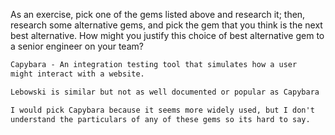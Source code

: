 As an exercise, pick one of the gems listed above and research it;
then, research some alternative gems, and pick the gem that you think
is the next best alternative. How might you justify this choice of best
alternative gem to a senior engineer on your team?

```txt
Capybara - An integration testing tool that simulates how a user
might interact with a website.

Lebowski is similar but not as well documented or popular as Capybara

I would pick Capybara because it seems more widely used, but I don't
understand the particulars of any of these gems so its hard to say.
```
